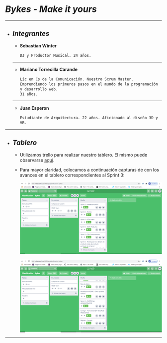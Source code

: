 # ___Bykes - Make it yours___
___

+ ## ___Integrantes___
    
    - __Sebastian Winter__

        ```
        DJ y Productor Musical. 24 años. 
    ___

    - __Mariano Torrecilla Carande__

        ```
        Lic en Cs de la Comunicación. Nuestro Scrum Master.
        Emprendiendo los primeros pasos en el mundo de la programación y desarrollo web.
        31 años.
        
    ___

    - __Juan Esperon__

        ```
        Estudiante de Arquitectura. 22 años. Aficionado al diseño 3D y VR. 
___

+ ## ___Tablero___

    - Utilizamos trello para realizar nuestro tablero. El mismo puede observarse [aquí](https://trello.com/b/axTK8Uqn).

    - Para mayor claridad, colocamos a continuación capturas de con los avances en el tablero correspondientes al Sprint 3:

        ![capturastablero](/retroytablero/capturastablero/tabs3-1.png)

        ![capturastablero](/retroytablero/capturastablero/tabs3-2.png) 

___
